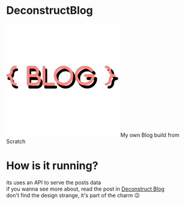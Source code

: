 # DeconstructBlog
<img src="https://github.com/WasixXD/DeconstructBlog/blob/main/public/logo.png" width="300px" >
My own Blog build from Scratch

# How is it running?
its uses an API to serve the posts data
<br>
if you wanna see more about, read the post in [Deconstruct Blog](http://deconstructblog.herokuapp.com)
<br>
don't find the design strange, it's part of the charm 😉
